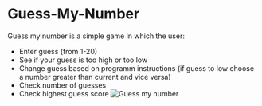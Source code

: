 # Guess-My-Number

Guess my number is a simple game in which the user:

- Enter guess (from 1-20)
- See if your guess is too high or too low
- Change guess based on programm instructions (if guess to low choose a number greater than current and vice versa)
- Check number of guesses
- Check highest guess score
![Guess my number](https://user-images.githubusercontent.com/99020542/189387559-9b71da31-fb76-48ad-92d4-07c01c5c4de2.gif)
